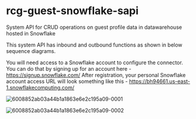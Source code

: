 # rcg-guest-snowflake-sapi
System API for CRUD operations on guest profile data in datawarehouse hosted in Snowflake

This system API has inbound and outbound functions as shown in below sequence diagrams. 

You will need access to a Snowflake account to configure the connector. You can do that by signing up for an account here - https://signup.snowflake.com/
After registration, your personal Snowflake account access URL will look something like this - https://bh94661.us-east-1.snowflakecomputing.com/

![6008852ab03a44b1a1863e6e2c195a09-0001](https://user-images.githubusercontent.com/95927453/165160379-361ef89c-774a-40cb-aaa5-6df6ca1fd867.jpg)


![6008852ab03a44b1a1863e6e2c195a09-0002](https://user-images.githubusercontent.com/95927453/165160422-58cb31fa-2774-4eec-ba64-5e0392429e17.jpg)
